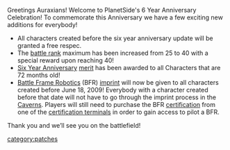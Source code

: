 Greetings Auraxians! Welcome to PlanetSide's 6 Year Anniversary
Celebration! To commemorate this Anniversary we have a few exciting new
additions for everybody!

- All characters created before the six year anniversary update will
  be granted a free respec.
- The [battle rank](Battle_Rank.md) maximum has been increased
  from 25 to 40 with a special reward upon reaching 40!
- [Six Year Anniversary](Term_of_Service.md)
  [merit](merit.md) has been awarded to all Characters that
  are 72 months old!
- [Battle Frame Robotics](BattleFrame_Robotics.md) (BFR)
  [imprint](BFR_Imprint.md) will now be given to all
  characters created before June 18, 2009! Everybody with a character
  created before that date will not have to go through the imprint
  process in the [Caverns](Caverns.md). Players will still need
  to purchase the BFR [certification](certification.md) from
  one of the [certification
  terminals](Certification_Terminal.md) in order to gain
  access to pilot a BFR.

Thank you and we’ll see you on the battlefield!

[category:patches](category:patches.md)
